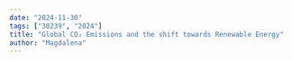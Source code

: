 ```yaml
---
date: "2024-11-30"
tags: ["30239", "2024"]
title: "Global CO₂ Emissions and the shift towards Renewable Energy"
author: "Magdalena"
---
```

